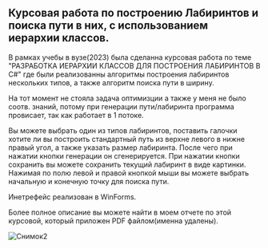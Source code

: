 ## Курсовая работа по построению Лабиринтов и поиска пути в них, с использованием иерархии классов.

  В рамках учебы в вузе(2023) была сделанна курсовая работа по теме "РАЗРАБОТКА ИЕРАРХИИ КЛАССОВ ДЛЯ ПОСТРОЕНИЯ ЛАБИРИНТОВ В C#" где были реализованны алгоритмы построения лабиринтов нескольких типов, а также алгоритм поиска пути в ширину.
  
  На тот момент не стояла задача оптимизции а также у меня не было соотв. знаний, потому при генерации пути/лабиринта программа провисает, так как работает в 1 потоке. 
  
  Вы можете выбрать один из типов лабиринтов, поставить галочки хотите ли вы построить стандартный путь из верхне левого в нижне правый угол, а также указать размер лабиринта. 
  После чего при нажатии кнопки генерации он сгенерируется. При нажатии кнопки сохранить вы можете сохранить текущий лабиринт в виде картинки. 
  Нажимая по полю левой и правой кнопкой мыши вы можете выбрать начальную и конечную точку для поиска пути. 
  
  Инетрефейс реализован в WinForms.

  Более полное описание вы можете найти в моем отчете по этой курсовой, который приложен PDF файлом(именна удалены). 

  ![Снимок2](https://github.com/user-attachments/assets/51b32733-b295-44ca-beb1-f25b69a215b8)

